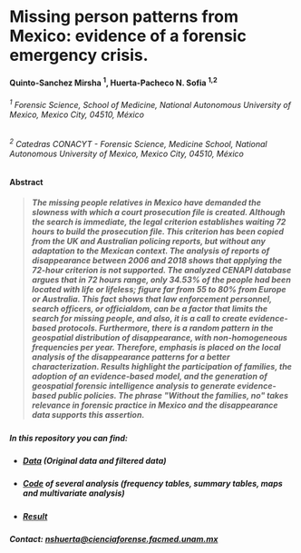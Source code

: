 # Missing person patterns from Mexico: evidence of a forensic emergency crisis.

#### Quinto-Sanchez Mirsha <sup>1</sup>, Huerta-Pacheco N. Sofia <sup>1,2</sup>
###### <sup>1</sup> Forensic Science, School of Medicine, National Autonomous University of Mexico, Mexico City, 04510, México
###### <sup>2</sup> Catedras CONACYT - Forensic Science, Medicine School, National Autonomous University of Mexico, Mexico City, 04510, México

**Abstract**

> ##### The missing people relatives in Mexico have demanded the slowness with which a court prosecution file is created. Although the search is immediate, the legal criterion establishes waiting 72 hours to build the prosecution file. This criterion has been copied from the UK and Australian policing reports, but without any adaptation to the Mexican context. The analysis of reports of disappearance between 2006 and 2018 shows that applying the 72-hour criterion is not supported. The analyzed CENAPI database argues that in 72 hours range, only 34.53% of the people had been located with life or lifeless; figure far from 55 to 80% from Europe or Australia. This fact shows that law enforcement personnel, search officers, or officialdom, can be a factor that limits the search for missing people, and also, it is a call to create evidence-based protocols. Furthermore, there is a random pattern in the geospatial distribution of disappearance, with non-homogeneous frequencies per year. Therefore, emphasis is placed on the local analysis of the disappearance patterns for a better characterization. Results highlight the participation of families, the adoption of an evidence-based model, and the generation of geospatial forensic intelligence analysis to generate evidence-based public policies. The phrase "Without the families, no" takes relevance in forensic practice in Mexico and the disappearance data supports this assertion. 

##### In this repository you can find:

- ##### [Data](https://github.com/nshuerta-ForenseUNAM/Missing_person_Mexico/tree/Data) (Original data and filtered data)
- ##### [Code](https://github.com/nshuerta-ForenseUNAM/Missing_person_Mexico/tree/Code) of several analysis (frequency tables, summary tables, maps and multivariate analysis)
- ##### [Result](https://github.com/nshuerta-ForenseUNAM/Missing_person_Mexico/tree/Result)

##### Contact: **nshuerta@cienciaforense.facmed.unam.mx**

